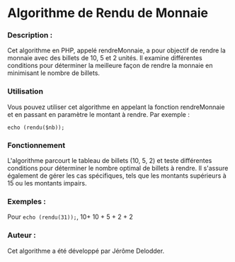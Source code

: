 # Algorithme de Rendu de Monnaie

### Description :

Cet algorithme en PHP, appelé rendreMonnaie, a pour objectif de rendre la monnaie avec des billets de 10, 5 et 2 unités. Il examine différentes conditions pour déterminer la meilleure façon de rendre la monnaie en minimisant le nombre de billets.

### Utilisation

Vous pouvez utiliser cet algorithme en appelant la fonction rendreMonnaie et en passant en paramètre le montant à rendre. Par exemple :

```
echo (rendu($nb));
```

### Fonctionnement

L'algorithme parcourt le tableau de billets (10, 5, 2) et teste différentes conditions pour déterminer le nombre optimal de billets à rendre. Il s'assure également de gérer les cas spécifiques, tels que les montants supérieurs à 15 ou les montants impairs.

### Exemples :

Pour `echo (rendu(31));`, 10+ 10 + 5 + 2 + 2



### **Auteur :**

Cet algorithme a été développé par Jérôme Delodder.
